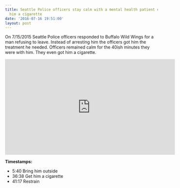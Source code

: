 ```yaml
---
title: Seattle Police officers stay calm with a mental health patient even getting
  him a cigarette
date: '2016-07-16 19:51:00'
layout: post
---
```

On 7/15/2015 Seattle Police officers responded to Buffalo Wild Wings for a man refusing to leave. Instead of arresting him the officers got him the treatment he needed. Officers remained calm for the 40ish minutes they were with him. They even got him a cigarette.

<iframe width="560" height="315" src="https://www.youtube.com/embed/a8AQzQHX6FM" frameborder="0" allowfullscreen></iframe>

**Timestamps:**

* 5:40 Bring him outside
* 36:38 Get him a cigarette
* 41:17 Restrain
